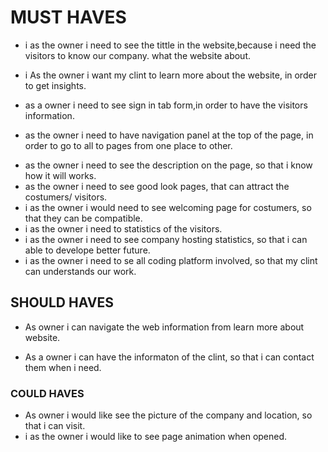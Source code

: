 # MUST HAVES

- i as the owner i need to see the tittle in the website,because i need the
  visitors to know our company. what the website about.

- i As the owner i want my clint to learn more about the website, in order to
  get insights.

- as a owner i need to see sign in tab form,in order to have the visitors
  information.

- as the owner i need to have navigation panel at the top of the page, in order
  to go to all to pages from one place to other.

* as the owner i need to see the description on the page, so that i know how it
  will works.
* as the owner i need to see good look pages, that can attract the costumers/
  visitors.
* i as the owner i would need to see welcoming page for costumers, so that they
  can be compatible.
* i as the owner i need to statistics of the visitors.
* i as the owner i need to see company hosting statistics, so that i can able to
  develope better future.
* i as the owner i need to se all coding platform involved, so that my clint can
  understands our work.

## SHOULD HAVES

- As owner i can navigate the web information from learn more about website.

- As a owner i can have the informaton of the clint, so that i can contact them
  when i need.

### COULD HAVES

- As owner i would like see the picture of the company and location, so that i
  can visit.
- i as the owner i would like to see page animation when opened.
